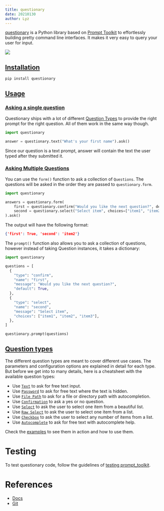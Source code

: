 ```yaml
---
title: questionary
date: 20210130
author: Lyz
---
```


[questionary](https://questionary.readthedocs.io) is a Python library based on
[Prompt Toolkit](prompt_toolkit.md) to effortlessly building pretty command
line interfaces. It makes it very easy to query your user for input.

![ ](questionary.gif)

## [Installation](https://questionary.readthedocs.io/en/stable/pages/installation.html)

```bash
pip install questionary
```

## [Usage](https://questionary.readthedocs.io/en/stable/pages/quickstart.html)

### [Asking a single question](https://questionary.readthedocs.io/en/stable/pages/quickstart.html#asking-a-single-question)

Questionary ships with a lot of different [Question Types](#question-types) to
provide the right prompt for the right question. All of them work in the same
way though.

```python
import questionary

answer = questionary.text("What's your first name").ask()
```

Since our question is a text prompt, answer will contain the text the user typed
after they submitted it.

### [Asking Multiple Questions](https://questionary.readthedocs.io/en/stable/pages/quickstart.html#asking-multiple-questions)

You can use the `form()` function to ask a collection of `Questions`. The
questions will be asked in the order they are passed to `questionary.form`.

```python
import questionary

answers = questionary.form(
    first = questionary.confirm("Would you like the next question?", default=True),
    second = questionary.select("Select item", choices=["item1", "item2", "item3"])
).ask()
```

The output will have the following format:

```json
{'first': True, 'second': 'item2'}
```

The `prompt()` function also allows you to ask a collection of questions,
however instead of taking Question instances, it takes a dictionary:

```python
import questionary

questions = [
  {
    "type": "confirm",
    "name": "first",
    "message": "Would you like the next question?",
    "default": True,
  },
  {
    "type": "select",
    "name": "second",
    "message": "Select item",
    "choices": ["item1", "item2", "item3"],
  },
]

questionary.prompt(questions)
```

## [Question types](https://questionary.readthedocs.io/en/stable/pages/types.html)


The different question types are meant to cover different use cases. The
parameters and configuration options are explained in detail for each type. But
before we get into to many details, here is a cheatsheet with the available
question types:

* Use [`Text`](https://questionary.readthedocs.io/en/stable/pages/types.html#type-text) to ask for free text input.
* Use
    [`Password`](https://questionary.readthedocs.io/en/stable/pages/types.html#type-password)
    to ask for free text where the text is hidden.
* Use [`File
    Path`](https://questionary.readthedocs.io/en/stable/pages/types.html#type-path)
    to ask for a file or directory path with autocompletion.
* Use
    [`Confirmation`](https://questionary.readthedocs.io/en/stable/pages/types.html#type-confirm)
    to ask a yes or no question.
* Use
    [`Select`](https://questionary.readthedocs.io/en/stable/pages/types.html#type-select)
    to ask the user to select one item from a beautiful list.
* Use
    [`Raw
    Select`](https://questionary.readthedocs.io/en/stable/pages/types.html#type-raw-select)
    to ask the user to select one item from a list.
* Use
    [`Checkbox`](https://questionary.readthedocs.io/en/stable/pages/types.html#type-checkbox)
    to ask the user to select any number of items from a list.
* Use
    [`Autocomplete`](https://questionary.readthedocs.io/en/stable/pages/types.html#type-autocomplete)
    to ask for free text with autocomplete help.

Check the [examples](https://github.com/tmbo/questionary/tree/master/examples) to see them
in action and how to use them.

# Testing

To test questionary code, follow the guidelines of [testing
prompt_toolkit](prompt_toolkit.md#testing).

# References

* [Docs](https://questionary.readthedocs.io)
* [Git](https://github.com/tmbo/questionary)
